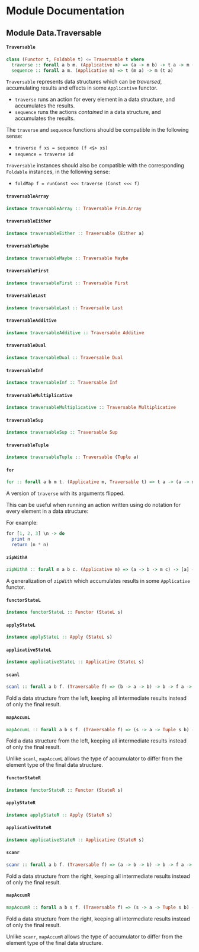 # Module Documentation

## Module Data.Traversable

#### `Traversable`

``` purescript
class (Functor t, Foldable t) <= Traversable t where
  traverse :: forall a b m. (Applicative m) => (a -> m b) -> t a -> m (t b)
  sequence :: forall a m. (Applicative m) => t (m a) -> m (t a)
```

`Traversable` represents data structures which can be _traversed_,
accumulating results and effects in some `Applicative` functor.

- `traverse` runs an action for every element in a data structure,
  and accumulates the results.
- `sequence` runs the actions _contained_ in a data structure,
  and accumulates the results.

The `traverse` and `sequence` functions should be compatible in the
following sense:

- `traverse f xs = sequence (f <$> xs)`
- `sequence = traverse id`

`Traversable` instances should also be compatible with the corresponding
`Foldable` instances, in the following sense:

- `foldMap f = runConst <<< traverse (Const <<< f)`

#### `traversableArray`

``` purescript
instance traversableArray :: Traversable Prim.Array
```


#### `traversableEither`

``` purescript
instance traversableEither :: Traversable (Either a)
```


#### `traversableMaybe`

``` purescript
instance traversableMaybe :: Traversable Maybe
```


#### `traversableFirst`

``` purescript
instance traversableFirst :: Traversable First
```


#### `traversableLast`

``` purescript
instance traversableLast :: Traversable Last
```


#### `traversableAdditive`

``` purescript
instance traversableAdditive :: Traversable Additive
```


#### `traversableDual`

``` purescript
instance traversableDual :: Traversable Dual
```


#### `traversableInf`

``` purescript
instance traversableInf :: Traversable Inf
```


#### `traversableMultiplicative`

``` purescript
instance traversableMultiplicative :: Traversable Multiplicative
```


#### `traversableSup`

``` purescript
instance traversableSup :: Traversable Sup
```


#### `traversableTuple`

``` purescript
instance traversableTuple :: Traversable (Tuple a)
```


#### `for`

``` purescript
for :: forall a b m t. (Applicative m, Traversable t) => t a -> (a -> m b) -> m (t b)
```

A version of `traverse` with its arguments flipped.


This can be useful when running an action written using do notation
for every element in a data structure:

For example:

```purescript
for [1, 2, 3] \n -> do
  print n
  return (n * n)
```

#### `zipWithA`

``` purescript
zipWithA :: forall m a b c. (Applicative m) => (a -> b -> m c) -> [a] -> [b] -> m [c]
```

A generalization of `zipWith` which accumulates results in some `Applicative`
functor.

#### `functorStateL`

``` purescript
instance functorStateL :: Functor (StateL s)
```


#### `applyStateL`

``` purescript
instance applyStateL :: Apply (StateL s)
```


#### `applicativeStateL`

``` purescript
instance applicativeStateL :: Applicative (StateL s)
```


#### `scanl`

``` purescript
scanl :: forall a b f. (Traversable f) => (b -> a -> b) -> b -> f a -> f b
```

Fold a data structure from the left, keeping all intermediate results
instead of only the final result.

#### `mapAccumL`

``` purescript
mapAccumL :: forall a b s f. (Traversable f) => (s -> a -> Tuple s b) -> s -> f a -> Tuple s (f b)
```

Fold a data structure from the left, keeping all intermediate results
instead of only the final result.

Unlike `scanl`, `mapAccumL` allows the type of accumulator to differ
from the element type of the final data structure.

#### `functorStateR`

``` purescript
instance functorStateR :: Functor (StateR s)
```


#### `applyStateR`

``` purescript
instance applyStateR :: Apply (StateR s)
```


#### `applicativeStateR`

``` purescript
instance applicativeStateR :: Applicative (StateR s)
```


#### `scanr`

``` purescript
scanr :: forall a b f. (Traversable f) => (a -> b -> b) -> b -> f a -> f b
```

Fold a data structure from the right, keeping all intermediate results
instead of only the final result.

#### `mapAccumR`

``` purescript
mapAccumR :: forall a b s f. (Traversable f) => (s -> a -> Tuple s b) -> s -> f a -> Tuple s (f b)
```

Fold a data structure from the right, keeping all intermediate results
instead of only the final result.

Unlike `scanr`, `mapAccumR` allows the type of accumulator to differ
from the element type of the final data structure.



